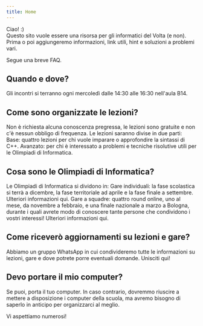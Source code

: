 ```yaml
---
title: Home
---
```


Ciao! :)    
Questo sito vuole essere una risorsa per gli informatici del Volta (e non). Prima o poi aggiungeremo informazioni, link utili, hint e soluzioni a problemi vari.

Segue una breve FAQ.

## Quando e dove?
Gli incontri si terranno ogni mercoledì dalle 14:30 alle 16:30 nell'aula B14.

## Come sono organizzate le lezioni?
Non è richiesta alcuna conoscenza pregressa, le lezioni sono gratuite e non c'è nessun obbligo di frequenza.
Le lezioni saranno divise in due parti:
Base: quattro lezioni per chi vuole imparare o approfondire la sintassi di C++.
Avanzato: per chi è interessato a problemi e tecniche risolutive utili per le Olimpiadi di Informatica.

## Cosa sono le Olimpiadi di Informatica?
Le Olimpiadi di Informatica si dividono in:
Gare individuali: la fase scolastica si terrà a dicembre, la fase territoriale ad aprile e la fase finale a settembre. Ulteriori informazioni qui.
Gare a squadre: quattro round online, uno al mese, da novembre a febbraio, e una finale nazionale a marzo a Bologna, durante i quali avrete modo di conoscere tante persone che condividono i vostri interessi! Ulteriori informazioni qui.

## Come riceverò aggiornamenti su lezioni e gare?
Abbiamo un gruppo WhatsApp in cui condivideremo tutte le informazioni su lezioni, gare e dove potrete porre eventuali domande. Unisciti qui!

## Devo portare il mio computer?
Se puoi, porta il tuo computer. In caso contrario, dovremmo riuscire a mettere a disposizione i computer della scuola, ma avremo bisogno di saperlo in anticipo per organizzarci al meglio.

Vi aspettiamo numerosi!

